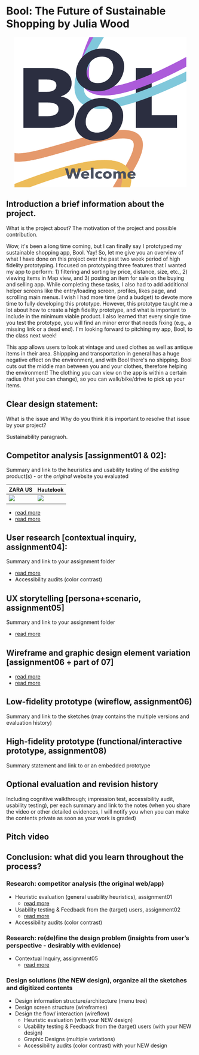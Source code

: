 # Bool: The Future of Sustainable Shopping by Julia Wood

<p align="center">
  <img width="460" height="400" src="https://github.com/JuliaWood1/DH150-UX-Design/blob/master/assignment07/Screen%20Shot%202020-11-30%20at%2010.31.29%20PM.png">
</p>

## Introduction a brief information about the project. 
What is the project about? The motivation of the project and possible contribution.

Wow, it's been a long time coming, but I can finally say I prototyped my sustainable shopping app, Bool. Yay! So, let me give you an overview of what I have done on this project over the past two week period of high fidelity prototyping. I focused on prototyping three features that I wanted my app to perform: 1) filtering and sorting by price, distance, size, etc., 2) viewing items in Map view, and 3) posting an item for sale on the buying and selling app. While completing these tasks, I also had to add additional helper screens like the entry/loading screen, profiles, likes page, and scrolling main menus. I wish I had more time (and a budget) to devote more time to fully developing this prototype. However, this prototype taught me a lot about how to create a high fidelity  prototype, and what is important to include in the minimum viable product. I also learned that every single time you test the prototype, you will find an minor error that needs fixing (e.g., a missing link or a dead end). I'm looking forward to pitching my app, Bool, to the class next week!

This app  allows users to look at vintage and used clothes as well as antique items in their area. Shippping and transportation in general has a huge negative effect on the  environment, and with Bool there's no shipping. Bool cuts out the  middle man between you and your clothes, therefore  helping the environment! The clothing  you  can view on the app is within a certain radius (that you can change), so you can walk/bike/drive to pick up your items. 

## Clear design statement: 
What is the issue and Why do you think it is important to resolve that issue by your project? 

Sustainability paragraoh. 
## Competitor analysis [assignment01 & 02]:
Summary and link to the heuristics and usability testing of the *existing* product(s) - or the *original* website you evaluated

ZARA  US | Hautelook
-------------------------------------------|---------------------------------------------
<img src=”https://github.com/JuliaWood1/DH150-UX-Design/blob/Week-1/Screen%20Shot%202020-10-11%20at%203.11.07%20PM.png” height=”300px”>  | <img src=”https://github.com/JuliaWood1/DH150-UX-Design/blob/Week-1/Screen%20Shot%202020-10-11%20at%203.12.01%20PM.png” height=”300px”>



- [read more](https://github.com/JuliaWood1/DH150-UX-Design/blob/master/assignment01/README.md)
- [read more](https://github.com/JuliaWood1/DH150-UX-Design/blob/master/assignment02/README.md)
## User research [contextual inquiry, assignment04]:
Summary and link to your assignment folder
- [read more](https://github.com/JuliaWood1/DH150-UX-Design/blob/master/assignment04/README.md)
- Accessibility audits (color contrast)
## UX storytelling [persona+scenario, assignment05]
Summary and link to your assignment folder
- [read more](https://github.com/JuliaWood1/DH150-UX-Design/blob/master/assignment05/README.md)
## Wireframe and graphic design element variation [assignment06 + part of 07]
- [read more](https://github.com/JuliaWood1/DH150-UX-Design/blob/master/assignment06/README.md)
- [read more](https://github.com/JuliaWood1/DH150-UX-Design/blob/master/assignment07/README.md)
## Low-fidelity prototype (wireflow, assignment06)
Summary and link to the sketches (may contains the multiple versions and evaluation history)
## High-fidelity prototype (functional/interactive prototype, assignment08)
Summary statement and link to or an embedded prototype
## Optional evaluation and revision history 
Including cognitive walkthrough; impression test, accessibility audit, usability testing), per each summary and link to the notes (when you share the video or other detailed evidences, I will notify you when you can make the contents private as soon as your work is graded)
## Pitch video 
## Conclusion: what did you learn throughout the process?


### Research: competitor analysis (the original web/app)
- Heuristic evaluation (general usability heuristics), assignment01
  - [read more](https://github.com/JuliaWood1/DH150-UX-Design/blob/master/assignment01/README.md)
- Usability testing & Feedback from the (target) users, assignment02
  - [read more](https://github.com/JuliaWood1/DH150-UX-Design/blob/master/assignment02/README.md)
- Accessibility audits (color contrast)
### Research: re(de)fine the design problem (insights from user’s perspective - desirably with evidence)
- Contextual Inquiry, assignment05
  - [read more](https://github.com/JuliaWood1/DH150-UX-Design/blob/master/assignment05/README.md)
### Design solutions (the NEW design), organize all the sketches and digitized contents
- Design information structure/architecture (menu tree)
- Design screen structure (wireframes)
- Design the flow/ interaction (wireflow)
  - Heuristic evaluation (with your NEW design)
  - Usability testing & Feedback from the (target) users (with your NEW design)
  - Graphic Designs (multiple variations)
  - Accessibility audits (color contrast) with your NEW design

